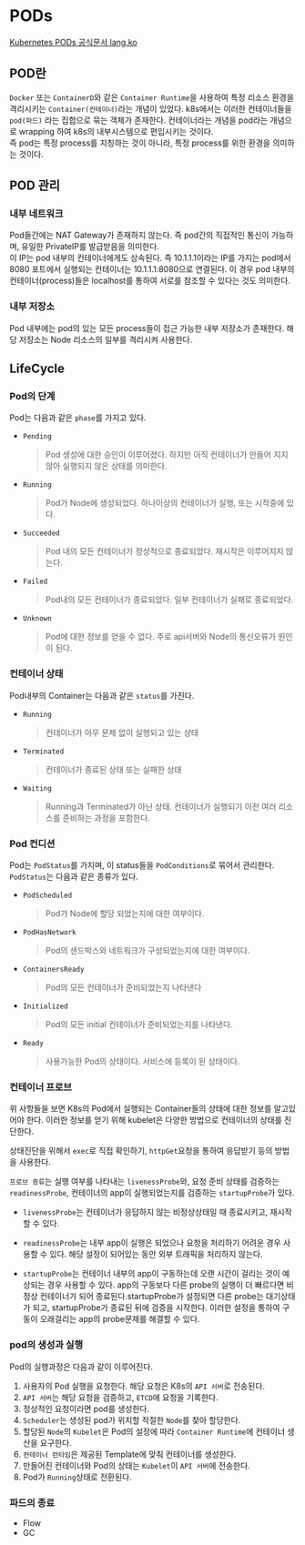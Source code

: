 # PODs

[Kubernetes PODs 공식문서 lang.ko](https://kubernetes.io/ko/docs/concepts/workloads/pods/)

## POD란

`Docker` 또는 `ContainerD`와 같은 `Container Runtime`을 사용하여 특정 리소스 환경을 격리시키는 `Container(컨테이너)`라는 개념이 있었다. k8s에서는 이러한 컨테이너들을 `pod(파드)` 라는 집합으로 묶는 객체가 존재한다.
컨테이너라는 개념을 pod라는 개념으로 wrapping 하여 k8s의 내부시스템으로 편입시키는 것이다.  
즉 pod는 특정 process를 지칭하는 것이 아니라, 특정 process를 위한 환경을 의미하는 것이다.

## POD 관리

### 내부 네트워크

Pod들간에는 NAT Gateway가 존재하지 않는다. 즉 pod간의 직접적인 통신이 가능하며, 유일한 PrivateIP를 발급받음을 의미한다.  
이 IP는 pod 내부의 컨테이너에게도 상속된다. 즉 10.1.1.1이라는 IP를 가지는 pod에서 8080 포트에서 실행되는 컨테이너는 10.1.1.1:8080으로 연결된다. 이 경우 pod 내부의 컨테이너(process)들은 localhost를 통하여 서로를 참조할 수 있다는 것도 의미한다.

### 내부 저장소

Pod 내부에는 pod의 있는 모든 process들이 접근 가능한 내부 저장소가 존재한다. 해당 저장소는 Node 리소스의 일부를 격리시켜 사용한다.

## LifeCycle

### Pod의 단계

Pod는 다음과 같은 `phase`를 가지고 있다.

-   `Pending`
    > Pod 생성에 대한 승인이 이루어졌다. 하지만 아직 컨테이너가 만들어 지지 않아 실행되지 않은 상태를 의미한다.
-   `Running`
    > Pod가 Node에 생성되었다. 하나이상의 컨테이너가 실행, 또는 시작중에 있다.
-   `Succeeded`
    > Pod 내의 모든 컨테이너가 정상적으로 종료되었다. 재시작은 이루어지지 않는다.
-   `Failed`
    > Pod내의 모든 컨테이너가 종료되었다. 일부 컨테이너가 실패로 종료되었다.
-   `Unknown`
    > Pod에 대한 정보를 얻을 수 없다. 주로 api서버와 Node의 통신오류가 원인이 된다.

### 컨테이너 상태

Pod내부의 Container는 다음과 같은 `status`를 가진다.

-   `Running`
    > 컨테이너가 아무 문제 없이 실행되고 있는 상태
-   `Terminated`
    > 컨테이너가 종료된 상태 또는 실패한 상태
-   `Waiting`

    > Running과 Terminated가 아닌 상태. 컨테이너가 실행되기 이전 여러 리소스를 준비하는 과정을 포함한다.

### Pod 컨디션

Pod는 `PodStatus`를 가지며, 이 status들을 `PodConditions`로 묶어서 관리한다. `PodStatus`는 다음과 같은 종류가 있다.

-   `PodScheduled`
    > Pod가 Node에 할당 되었는지에 대한 여부이다.
-   `PodHasNetwork`
    > Pod의 샌드박스와 네트워크가 구성되었는지에 대한 여부이다.
-   `ContainersReady`
    > Pod의 모든 컨테이너가 준비되었는지 나타낸다
-   `Initialized`
    > Pod의 모든 initial 컨테이너가 준비되었는지를 나타낸다.
-   `Ready`
    > 사용가능한 Pod의 상태이다. 서비스에 등록이 된 상태이다.

### 컨테이너 프로브

위 사항들을 보면 K8s의 Pod에서 실행되는 Container들의 상태에 대한 정보를 알고있어야 한다. 이러한 정보를 얻기 위해 kubelet은 다양한 방법으로 컨테이너의 상태를 진단한다.

상태진단을 위해서 `exec`로 직접 확인하기, `httpGet`요청을 통하여 응답받기 등의 방법을 사용한다.

`프로브 종류`는 실행 여부를 나타내는 `livenessProbe`와, 요청 준비 상태를 검증하는 `readinessProbe`, 컨테이너의 app이 실행되었는지를 검증하는 `startupProbe`가 있다.

-   `livenessProbe`는 컨테이너가 응답하지 않는 비정상상태일 때 종료시키고, 재시작할 수 있다.

-   `readinessProbe`는 내부 app이 실행은 되었으나 요청을 처리하기 어려운 경우 사용할 수 있다. 해당 설정이 되어있는 동안 외부 트래픽을 처리하지 않는다.

-   `startupProbe`는 컨테이너 내부의 app이 구동하는데 오랜 시간이 걸리는 것이 예상되는 경우 사용할 수 있다. app의 구동보다 다른 probe의 실행이 더 빠르다면 비정상 컨테이너가 되어 종료된다.startupProbe가 설정되면 다른 probe는 대기상태가 되고, startupProbe가 종료된 뒤에 검증을 시작한다. 이러한 설정을 통하여 구동이 오래걸리는 app의 probe문제를 해결할 수 있다.

### pod의 생성과 실행

Pod의 실행과정은 다음과 같이 이루어진다.

1. 사용자의 Pod 실행을 요청한다. 해당 요청은 K8s의 `API 서버`로 전송된다.
2. `API 서버`는 해당 요청을 검증하고, `ETCD`에 요청을 기록한다.
3. 정상적인 요청이라면 pod를 생성한다.
4. `Scheduler`는 생성된 pod가 위치할 적절한 `Node`를 찾아 할당한다.
5. 할당된 `Node`의 `Kubelet`은 Pod의 설정에 따라 `Container Runtime`에 컨테이너 생산을 요구한다.
6. `컨테이너 런타임`은 제공된 Template에 맞춰 컨테이너를 생성한다.
7. 만들어진 컨테이너와 Pod의 상태는 `Kubelet`이 `API 서버`에 전송한다.
8. Pod가 `Running`상태로 전환된다.

### 파드의 종료

-   Flow
-   GC
